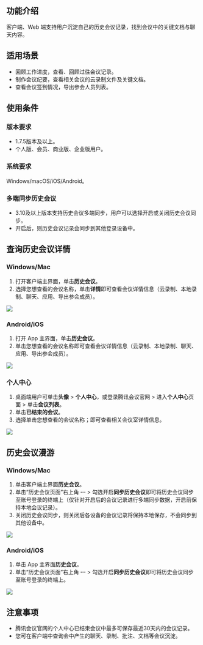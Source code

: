 ## 功能介绍
客户端、Web 端支持用户沉淀自己的历史会议记录，找到会议中的关键文档与聊天内容。

## 适用场景
- 回顾工作进度，查看、回顾过往会议记录。
- 制作会议纪要，查看相关会议的云录制文件及关键文档。
- 查看会议签到情况，导出参会人员列表。

## 使用条件
### 版本要求
- 1.7.5版本及以上。
- 个人版、会员、商业版、企业版用户。

### 系统要求
Windows/macOS/iOS/Android。

### 多端同步历史会议
- 3.10及以上版本支持历史会议多端同步，用户可以选择开启或关闭历史会议同步。
- 开启后，则历史会议记录会同步到其他登录设备中。

## 查询历史会议详情
### Windows/Mac
1. 打开客户端主界面，单击**历史会议**。
2. 选择您想查看的会议名称，单击**详情**即可查看会议详情信息（云录制、本地录制、聊天、应用、导出参会成员）。

![](https://qcloudimg.tencent-cloud.cn/raw/7455bd6b7aad6b39ed0070ddd32c4cdb.png)

### Android/iOS
1. 打开 App 主界面，单击**历史会议**。
2. 单击您想查看的会议名称即可查看会议详情信息（云录制、本地录制、聊天、应用、导出参会成员）。

![](https://qcloudimg.tencent-cloud.cn/raw/f26564bd9b50257e1208bdc86a6c49f4.png)

### 个人中心
1. 桌面端用户可单击**头像** > **个人中心**，或登录腾讯会议官网 > 进入**个人中心**页面 > 单击**会议列表**。
2. 单击**已结束的会议**。
3. 选择单击您想查看的会议名称；即可查看相关会议室详情信息。

![](https://qcloudimg.tencent-cloud.cn/raw/57ebe2d498f3eb4110303b6294cf2cc6.png)

## 历史会议漫游
### Windows/Mac
1. 单击客户端主界面**历史会议**。
2. 单击“历史会议页面”右上角 **···** > 勾选开启**同步历史会议**即可将历史会议同步至账号登录的终端上（仅针对开启后的会议记录进行多端同步数据，开启前保持本地会议记录）。
3. 关闭历史会议同步，则关闭后各设备的会议记录将保持本地保存，不会同步到其他设备中。

![](https://qcloudimg.tencent-cloud.cn/raw/ed41bb36aec1917a72d1828093eef591.png)

### Android/iOS
1. 单击 App 主界面**历史会议**。
2. 单击“历史会议页面”右上角 **···** > 勾选开启**同步历史会议**即可将历史会议同步至账号登录的终端上。

![](https://qcloudimg.tencent-cloud.cn/raw/463410af65b842f33b3b58750df97d43.png)

## 注意事项
- 腾讯会议官网的个人中心已结束会议中最多可保存最近30天内的会议记录。
- 您可在客户端中查询会中产生的聊天、录制、批注、文档等会议沉淀。
